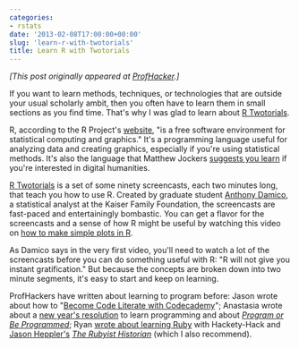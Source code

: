 ```yaml
---
categories:
- rstats
date: '2013-02-08T17:00:00+00:00'
slug: 'learn-r-with-twotorials'
title: Learn R with Twotorials
---
```


*\[This post originally appeared at [ProfHacker](http://chronicle.com/blogs/profhacker/learn-r-with-twotorials/45843).\]*

If you want to learn methods, techniques, or technologies that are outside your usual scholarly ambit, then you often have to learn them in small sections as you find time. That's why I was glad to learn about [R Twotorials](http://www.twotorials.com/).

R, according to the R Project's [website](http://www.r-project.org/), "is a free software environment for statistical computing and graphics." It's a programming language useful for analyzing data and creating graphics, especially if you're using statistical methods. It's also the language that Matthew Jockers [suggests you learn](http://www.matthewjockers.net/2013/01/03/advice-for-dh-newbies/) if you're interested in digital humanities.

[R Twotorials](http://www.twotorials.com/) is a set of some ninety screencasts, each two minutes long, that teach you how to use R. Created by graduate student [Anthony Damico](http://www.asdfree.com/p/about-faq.html), a statistical analyst at the Kaiser Family Foundation, the screencasts are fast-paced and entertainingly bombastic. You can get a flavor for the screencasts and a sense of how R might be useful by watching this video on [how to make simple plots in R](http://www.screenr.com/XeS8).

As Damico says in the very first video, you'll need to watch a lot of the screencasts before you can do something useful with R: "R will not give you instant gratification." But because the concepts are broken down into two minute segments, it's easy to start and keep on learning.

ProfHackers have written about learning to program before: Jason wrote about how to "[Become Code Literate with Codecademy](http://chronicle.com/blogs/profhacker/become-code-literate-with-codecademy/36088)"; Anastasia wrote about a [new year's resolution](http://chronicle.com/blogs/profhacker/code-year/37845) to learn programming and about *[Program or Be Programmed](http://chronicle.com/blogs/profhacker/program-or-be-programmed/37448)*; Ryan [wrote about learning Ruby](http://chronicle.com/blogs/profhacker/more-hackety-hack-less-yackety-yack-ruby-for-humanists/30175) with Hackety-Hack and [Jason Heppler's](http://jasonheppler.org/) *[The Rubyist Historian](http://hepplerj.github.com/rubyist-historian/)* (which I also recommend).

